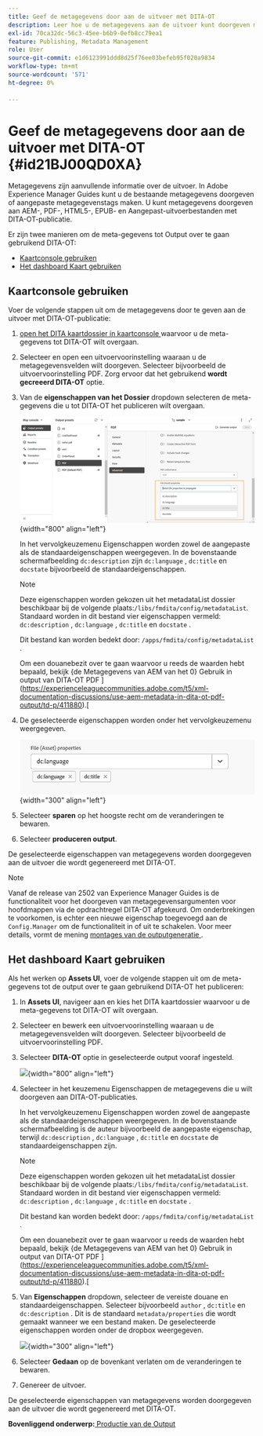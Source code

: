 ```yaml
---
title: Geef de metagegevens door aan de uitvoer met DITA-OT
description: Leer hoe u de metagegevens aan de uitvoer kunt doorgeven met DITA-OT-publicaties in AEM Guides.
exl-id: 70ca32dc-56c3-45ee-b6b9-0efb8cc79ea1
feature: Publishing, Metadata Management
role: User
source-git-commit: e1d6123991ddd8d25f76ee03befeb95f020a9834
workflow-type: tm+mt
source-wordcount: '571'
ht-degree: 0%

---
```


# Geef de metagegevens door aan de uitvoer met DITA-OT {#id21BJ00QD0XA}

Metagegevens zijn aanvullende informatie over de uitvoer. In Adobe Experience Manager Guides kunt u de bestaande metagegevens doorgeven of aangepaste metagegevenstags maken. U kunt metagegevens doorgeven aan AEM-, PDF-, HTML5-, EPUB- en Aangepast-uitvoerbestanden met DITA-OT-publicatie.

Er zijn twee manieren om de meta-gegevens tot Output over te gaan gebruikend DITA-OT:

- [Kaartconsole gebruiken](#using-map-console)
- [Het dashboard Kaart gebruiken](#using-map-dashboard)

## Kaartconsole gebruiken

Voer de volgende stappen uit om de metagegevens door te geven aan de uitvoer met DITA-OT-publicatie:

1. [ open het DITA kaartdossier in kaartconsole ](./open-files-map-console.md) waarvoor u de meta-gegevens tot DITA-OT wilt overgaan.
1. Selecteer en open een uitvoervoorinstelling waaraan u de metagegevensvelden wilt doorgeven. Selecteer bijvoorbeeld de uitvoervoorinstelling PDF. Zorg ervoor dat het gebruikend **wordt gecreeerd DITA-OT** optie.
1. Van de **eigenschappen van het Dossier** dropdown selecteren de meta-gegevens die u tot DITA-OT het publiceren wilt overgaan.

   ![](images/custom-metadata-output-preset-new.png){width="800" align="left"}

   In het vervolgkeuzemenu Eigenschappen worden zowel de aangepaste als de standaardeigenschappen weergegeven. In de bovenstaande schermafbeelding `dc:description` zijn `dc:language` , `dc:title` en `docstate` bijvoorbeeld de standaardeigenschappen.

   >[!NOTE]
   >
   > Deze eigenschappen worden gekozen uit het metadataList dossier beschikbaar bij de volgende plaats:`/libs/fmdita/config/metadataList`. Standaard worden in dit bestand vier eigenschappen vermeld: `dc:description` , `dc:language` , `dc:title` en `docstate` .

   Dit bestand kan worden bedekt door: `/apps/fmdita/config/metadataList` .

   Om een douanebezit over te gaan waarvoor u reeds de waarden hebt bepaald, bekijk {de Metagegevens van AEM van het 0} Gebruik in output van DITA-OT PDF ](https://experienceleaguecommunities.adobe.com/t5/xml-documentation-discussions/use-aem-metadata-in-dita-ot-pdf-output/td-p/411880).[

1. De geselecteerde eigenschappen worden onder het vervolgkeuzemenu weergegeven.

   ![](images/metadata-added-dropdown.png){width="300" align="left"}

1. Selecteer **sparen** op het hoogste recht om de veranderingen te bewaren.
1. Selecteer **produceren output**.

De geselecteerde eigenschappen van metagegevens worden doorgegeven aan de uitvoer die wordt gegenereerd met DITA-OT.

>[!NOTE]
>
> Vanaf de release van 2502 van Experience Manager Guides is de functionaliteit voor het doorgeven van metagegevensargumenten voor hoofdmappen via de opdrachtregel DITA-OT afgekeurd. Om onderbrekingen te voorkomen, is echter een nieuwe eigenschap toegevoegd aan de `Config.Manager` om de functionaliteit in of uit te schakelen.  Voor meer details, vormt de mening [ montages van de outputgeneratie ](../cs-install-guide/conf-output-generation.md#configure-the-dita-ot-command-line-arguement-field-on-the-dita-map-dashboard).

## Het dashboard Kaart gebruiken

Als het werken op **Assets UI**, voer de volgende stappen uit om de meta-gegevens tot de output over te gaan gebruikend DITA-OT het publiceren:

1. In **Assets UI**, navigeer aan en kies het DITA kaartdossier waarvoor u de meta-gegevens tot DITA-OT wilt overgaan.
1. Selecteer en bewerk een uitvoervoorinstelling waaraan u de metagegevensvelden wilt doorgeven. Selecteer bijvoorbeeld de uitvoervoorinstelling PDF.
1. Selecteer **DITA-OT** optie in geselecteerde output vooraf ingesteld.

   ![](images/custom-meta-data-output-preset.png){width="800" align="left"}

1. Selecteer in het keuzemenu Eigenschappen de metagegevens die u wilt doorgeven aan DITA-OT-publicaties.

   In het vervolgkeuzemenu Eigenschappen worden zowel de aangepaste als de standaardeigenschappen weergegeven. In de bovenstaande schermafbeelding is de auteur bijvoorbeeld de aangepaste eigenschap, terwijl `dc:description` , `dc:language` , `dc:title` en `docstate` de standaardeigenschappen zijn.

   >[!NOTE]
   >
   > Deze eigenschappen worden gekozen uit het metadataList dossier beschikbaar bij de volgende plaats:`/libs/fmdita/config/metadataList`. Standaard worden in dit bestand vier eigenschappen vermeld: `dc:description` , `dc:language` , `dc:title` en `docstate` .

   Dit bestand kan worden bedekt door: `/apps/fmdita/config/metadataList` .

   Om een douanebezit over te gaan waarvoor u reeds de waarden hebt bepaald, bekijk {de Metagegevens van AEM van het 0} Gebruik in output van DITA-OT PDF ](https://experienceleaguecommunities.adobe.com/t5/xml-documentation-discussions/use-aem-metadata-in-dita-ot-pdf-output/td-p/411880).[

1. Van **Eigenschappen** dropdown, selecteer de vereiste douane en standaardeigenschappen. Selecteer bijvoorbeeld `author` , `dc:title` en `dc:description` . Dit is de standaard `metadata/properties` die wordt gemaakt wanneer we een bestand maken. De geselecteerde eigenschappen worden onder de dropbox weergegeven.

   ![](images/selected-metadata-properties.png){width="300" align="left"}

1. Selecteer **Gedaan** op de bovenkant verlaten om de veranderingen te bewaren.
1. Genereer de uitvoer.

De geselecteerde eigenschappen van metagegevens worden doorgegeven aan de uitvoer die wordt gegenereerd met DITA-OT.



**Bovenliggend onderwerp:**[ Productie van de Output ](generate-output.md)
